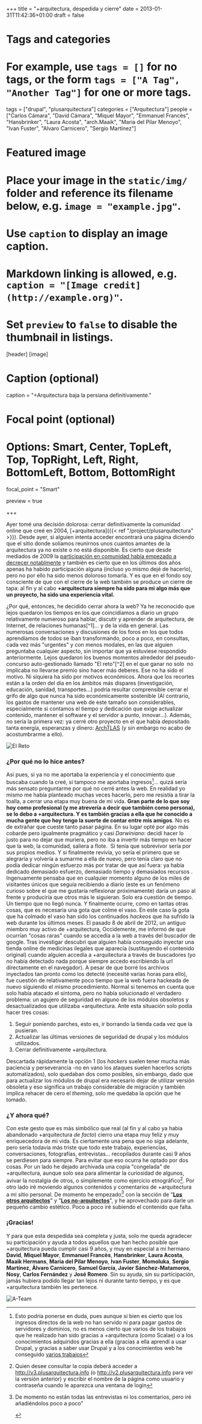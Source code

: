 +++
title = "+arquitectura, despedida y cierre"
date = 2013-01-31T11:42:36+01:00
draft = false

# Tags and categories
# For example, use `tags = []` for no tags, or the form `tags = ["A Tag", "Another Tag"]` for one or more tags.
tags = ["drupal", "plusarquitectura"]
categories = ["Arquitectura"]
people = ["Carlos Cámara", "David Cámara", "Miquel Mayor", "Emmanuel Francès", "Hansbrinker", "Laura Acosta", "arch.Maaik", "Maria del Pilar Menoyo", "Ivan Fuster", "Alvaro Carnicero", "Sergio Martínez"]

# Featured image
# Place your image in the `static/img/` folder and reference its filename below, e.g. `image = "example.jpg"`.
# Use `caption` to display an image caption.
#   Markdown linking is allowed, e.g. `caption = "[Image credit](http://example.org)"`.
# Set `preview` to `false` to disable the thumbnail in listings.
[header]
[image]
# Caption (optional)
caption = "+Arquitectura baja la persiana definitivamente."

# Focal point (optional)
# Options: Smart, Center, TopLeft, Top, TopRight, Left, Right, BottomLeft, Bottom, BottomRight
focal_point = "Smart"

preview = true

+++

Ayer tomé una decisión dolorosa: cerrar definitivamente la comunidad online que creé en 2004, [+arquitectura]({{< ref "/project/plusarquitectura" >}}). Desde ayer, si alguien intenta acceder encontrará una página diciendo que el sitio donde solíamos reunirnos unos cuantos amantes de la arquitectura ya no existe o no está disponible. Es cierto que desde mediados de 2009 la <a href="http://carloscamara.es/blog/2009/11/25/arquitectura-un-ano-despues">participación en comunidad había empezado a decrecer notablmente</a> y también es cierto que en los últimos dos años apenas ha habido participación alguna (incluso yo mismo dejé de hacerlo), pero no por ello ha sido menos doloroso tomarla. Y es que en el fondo soy consciente de que con el cierre de la web también se produce un cierre de tapa: al fin y al cabo <strong>+arquitectura siempre ha sido para mi algo más que un proyecto, ha sido una experiencia vital.</strong></p>
<p>¿Por qué, entonces, he decidido cerrar ahora la web? Ya he reconocido que lejos quedaron los tiempos en los que coincidíamos a diario un grupo relativamente numeroso para hablar, discutir y aprender de arquitectura, de Internet, de relaciones humanas[^1]... y de la vida en general. Las numerosas conversaciones y discusiones de los foros en los que todos aprendíamos de todos se iban transformando, poco a poco, en consultas, cada vez más "urgentes" y con menos modales, en las que alguien preguntaba cualquier aspecto, sin importar que ya estuviese respondido anteriormente. Lejos quedaron los buenos momentos alrededor del pseudo-concurso auto-gestionado llamado "El reto"[^2] en el que ganar no solo&nbsp; no implicaba no llevarse premio sino hacer más deberes. Ese no ha sido el motivo. Ni siquiera ha sido por motivos económicos. Ahora que los recortes están a la orden del día en los ámbitos más dispares (investigación, educación, sanidad, transportes...) podría resultar comprensible cerrar el grifo de algo que nunca ha sido económicamente sostenible (Al contrario, los gastos de mantener una web de este tamaño son considerables, especialmente si contamos el tiempo y dedicación que exige actualizar contenido, mantener el software y el servidor a punto, innovar...). Además, no sería la primera vez: ya cerré otro proyecto en el que había depositado tanta energía, esperanzas y dinero: <a href="http://carloscamara.es/portfolio/archtlas">ArchTLAS</a> (y sin embargo no acabo de acostumbrarme a ello).</p>

![El Reto](/img/post/reto.jpg)

### ¿Por qué no lo hice antes?

Así pues, si ya no me aportaba la experiencia y el conocimiento que buscaba cuando la creé, si tampoco me aportaba ingresos[^3]... quizá sería más sensato preguntarme por qué no cerré antes la web. En realidad yo mismo me había planteado muchas veces hacerlo, pero me resistía a tirar la toalla, a cerrar una etapa muy buena de mi vida. <strong>Gran parte de lo que soy hoy como profesional (y me atrevería a decir que también como persona), se lo debo a +arquitectura. Y es también gracias a ella que he conocido a mucha gente que hoy tengo la suerte de contar entre mis amigos</strong>. No es de extrañar que cueste tanto pasar página.
En su lugar opté por algo más cobarde pero igualmente pragmático y casi <em>Darwiniano</em>: decidí hacer lo justo para no dejar que muriera, pero no iba a invertir más tiempo en hacer que la web, la comunidad, saliera a flote.&nbsp; Si tenía que sobrevivor sería por sus propios medios. Y si finalmente revivía, yo sería el primero que se alegraría y volvería a sumarme a ella de nuevo, pero tenía claro que no podía dedicar ningún esfuerzo más por tratar de que así fuera: ya había dedicado demasiado esfuerzo, demasiado tiempo y demasiados recursos . Ingenuamente pensaba que en cualquier momento alguno de los miles de visitantes únicos que seguía recibiendo a diario (este es un fenómeno curioso sobre el que me gustaría reflexionar próximamente) daría un paso al frente y produciría que otros más le siguieran. Solo era cuestión de tiempo. Un tiempo que no llegó nunca.
Y finalmente ocurre, como en tantas otras cosas, que es necesaria una gota que colme el vaso. En este caso la gota que ha colmado el vaso han sido los continuados <em>hackeos</em> que ha sufrido la web durante los últimos meses. El pasado 8 de abril de 2012, un antiguo miembro muy activo de +arquitectura, Occidemente, me informó de que ocurrían "cosas raras" cuando se accedía a la web a través del buscador de google. Tras investigar descubrí que alguien había conseguido inyectar una tienda online de medicinas ilegales que aparecía (sustituyendo el contenido original) cuando alguien accedía a +arquitectura a través de buscadores (yo no había detectado nada porque siempre accedo escribiendo la url directamente en el navegador). A pesar de que borré los archivos inyectados tan pronto como los detecté (necesité varias horas para ello), fue cuestión de relativamente poco tiempo que la web fuera hackeada de nuevo siguiendo el mismo procedimiento. Normal si tenemos en cuenta que solo había atacado el síntoma, pero no había solucionado el verdadero problema: un agujero de seguridad en alguno de los módulos obsoletos y desactualizados que utilizaba +arquitectura. Ante esta situación solo podía hacer tres cosas:

1. Seguir poniendo parches, esto es, ir borrando la tienda cada vez que la pusieran.
2. Actualizar las últimas versiones de seguridad de drupal y los módulos utilizados.
3. Cerrar definitivamente +arquitectura.

Descartada rápidamente la opción 1 (los<em> hackers</em> suelen tener mucha más paciencia y perseverancia -no en vano los ataques suelen hacerlos scripts automatizados), solo quedaban dos como posibles, sin embargo, dado que para actualizar los módulos de drupal era necesario dejar de utilizar versión obsoleta y eso significa un trabajo considerable de migración y también implica rehacer de cero el <em>theming</em>, solo me quedaba la opción que he tomado.

### ¿Y ahora qué?

Con este gesto que es más simbólico que real (al fin y al cabo ya había abandonado +arquitectura <em>de facto</em>) cierro una etapa muy feliz y muy enriquecedora de mi vida. Es ciertamente una pena que no siga adelante, pero sería todavía más triste que todo este trabajo, experiencias, conversaciones, fotografías, entrevistas... recopilados durante casi 9 años se perdiesen para siempre. Para evitar que eso ocurra he optado por dos cosas. Por un lado he dejado archivada una copia "congelada" de +arquitectura, aunque solo sea para alimentar la curiosidad de algunos, avivar la nostalgia de otros, o símplemente como ejercicio etnográfico[^4]. Por otro lado iré moviendo algunos contenidos y comentarios de +arquitectura a mi sitio personal. De momento he empezado[^5] con la sección de "<strong><a href="http://carloscamara.es/taxonomy/temas/los-otros-arquitectos">Los otros arquitectos</a></strong>" y "<a href="http://carloscamara.es/taxonomy/temas/los-no-arquitectos"><strong>Los no-arquitectos</strong></a>", y he aprovechado para darle un pequeño cambio estético. Poco a poco iré subiendo el contenido que falta.</p>
<h3><strong>¡Gracias!</strong></h3>
<p>Y para que esta despedida sea completa y justa, solo me queda agradecer su participación y ayuda a todos aquellos que han hecho posible que +arquitectura pueda cumplir casi 9 años, y muy en especial a mi hermano<strong> David</strong>, <strong>Miquel Mayor</strong>, <strong>Emmanuel Francès</strong>, <strong>Hansbrinker</strong>, <strong>Laura Acosta</strong>, <strong>Maaik Hermans</strong>, <strong>Maria del Pilar Menoyo</strong>, <strong>Ivan Fuster</strong>, <strong>Momoluka</strong>, <strong>Sergio Martínez, Álvaro Carnicero</strong>, <strong>Samuel García</strong>,<strong> Javier Sánchez-Matamoros</strong>,<strong> Nosy</strong>, <strong>Carlos Fernández</strong> y <strong>José Romero</strong>. Sin su ayuda, sin su participación, jamás hubiera podido llegar tan lejos ni durante tanto tiempo, y es que +arquitectura también les pertenece.</p>

![A-Team](/img/post/a-team.jpg)


[^1]: Durante estos años han sido inevitables y repetidas las ocasiones en las que han aparecido <em>Trolls</em> y <em>Hackers</em> y ha sido toda una experiencia y un desafío aprender a tratar con ellos
[^2]: "El reto" (así se llamaba la historia) Consistía en que un usuario publicaba una foto de una parte de una obra y el resto de usuarios tenían que adivinar de qué se trataba a partir de preguntas de tipo sí/no. Quien adivinaba el reto debía publicar información del edificio y preparar el siguiente reto.
[^3]: Esto podría ponerse en duda, pues aunque si bien es cierto que los ingresos directos de la web no han servido ni para pagar gastos de servidores y dominios, no es menos cierto que varios de los trabajos que he realizado han sido gracias a +arquitectura (como Scalae) o a los conocimientos adquiridos gracias a ella (gracias a ella aprendí a usar Drupal, y gracias a saber usar Drupal y a los conocimientos web he conseguido [varios trabajos](/tags/drupal)
[^4]: Quien desee consultar la copia deberá acceder a <a href="http://v3.plusarquitectura.info" class="ext" target="_blank">http://v3.plusarquitectura.info</a> (o <a href="http://v2.plusarquitectura.info" class="ext" target="_blank">http://v2.plusarquitectura.info</a> para ver la versión anterior) y escribir el nombre de la página como usuario y contraseña cuando le aparezca una ventana de login
[^5]: De momento no están todas las entrevistas ni los comentarios, pero iré añadiéndolos poco a poco"</li>
